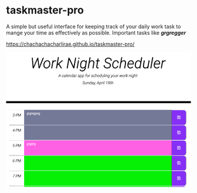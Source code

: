 # taskmaster-pro

A simple but useful interface for keeping track of your daily work task to mange your time as effectively as possible.
Important tasks like ***grgregger***



https://chachachacharlirae.github.io/taskmaster-pro/


![Image description](https://github.com/chachachacharlirae/taskmaster-pro/blob/master/Screen%20Shot%202020-04-19%20at%205.37.04%20PM.png)



